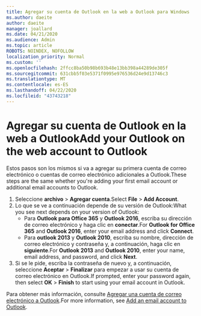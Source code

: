 ```yaml
---
title: Agregar su cuenta de Outlook en la web a Outlook para Windows
ms.author: daeite
author: daeite
manager: joallard
ms.date: 04/21/2020
ms.audience: Admin
ms.topic: article
ROBOTS: NOINDEX, NOFOLLOW
localization_priority: Normal
ms.custom: ''
ms.openlocfilehash: 2ffcc8ba50b98b693b48e13bb398a44289de305f
ms.sourcegitcommit: 631cbb5f03e5371f0995e976536d24e9d13746c3
ms.translationtype: MT
ms.contentlocale: es-ES
ms.lasthandoff: 04/22/2020
ms.locfileid: "43743218"
---
```

# <a name="add-your-outlook-on-the-web-account-to-outlook"></a><span data-ttu-id="4678c-102">Agregar su cuenta de Outlook en la web a Outlook</span><span class="sxs-lookup"><span data-stu-id="4678c-102">Add your Outlook on the web account to Outlook</span></span>

<span data-ttu-id="4678c-103">Estos pasos son los mismos si va a agregar su primera cuenta de correo electrónico o cuentas de correo electrónico adicionales a Outlook.</span><span class="sxs-lookup"><span data-stu-id="4678c-103">These steps are the same whether you're adding your first email account or additional email accounts to Outlook.</span></span>

1. <span data-ttu-id="4678c-104">Seleccione **archivo** > **Agregar cuenta**.</span><span class="sxs-lookup"><span data-stu-id="4678c-104">Select **File** > **Add Account**.</span></span>
1. <span data-ttu-id="4678c-105">Lo que se ve a continuación depende de su versión de Outlook:</span><span class="sxs-lookup"><span data-stu-id="4678c-105">What you see next depends on your version of Outlook:</span></span>
    - <span data-ttu-id="4678c-106">Para **Outlook para Office 365** y **Outlook 2016**, escriba su dirección de correo electrónico y haga clic en **conectar**.</span><span class="sxs-lookup"><span data-stu-id="4678c-106">For **Outlook for Office 365** and **Outlook 2016**, enter your email address and click **Connect**.</span></span>
    - <span data-ttu-id="4678c-107">Para **outlook 2013** y **Outlook 2010**, escriba su nombre, dirección de correo electrónico y contraseña y, a continuación, haga clic en **siguiente**.</span><span class="sxs-lookup"><span data-stu-id="4678c-107">For **Outlook 2013** and **Outlook 2010**, enter your name, email address, and password, and click **Next**.</span></span>
1. <span data-ttu-id="4678c-108">Si se le pide, escriba la contraseña de nuevo y, a continuación, seleccione **Aceptar** > **Finalizar** para empezar a usar su cuenta de correo electrónico en Outlook.</span><span class="sxs-lookup"><span data-stu-id="4678c-108">If prompted, enter your password again, then select **OK** > **Finish** to start using your email account in Outlook.</span></span>

<span data-ttu-id="4678c-109">Para obtener más información, consulte [Agregar una cuenta de correo electrónico a Outlook](https://support.office.com/article/6e27792a-9267-4aa4-8bb6-c84ef146101b).</span><span class="sxs-lookup"><span data-stu-id="4678c-109">For more information, see [Add an email account to Outlook](https://support.office.com/article/6e27792a-9267-4aa4-8bb6-c84ef146101b).</span></span>